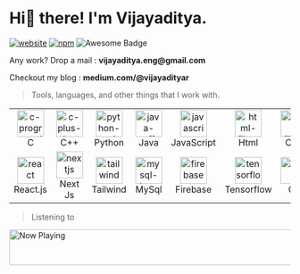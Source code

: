 <h1>Hi👋 there! I'm Vijayaditya.</h1>

[![website](https://img.shields.io/badge/website-informational)](https://vijayaditya-source.vercel.app/)
[![npm](https://img.shields.io/npm/v/vijayaditya?logo=npm&label=vijayaditya&labelColor=%23FAFAFA&color=%23CC3534)](https://www.npmjs.com/package/vijayaditya)
<img src="https://cdn.rawgit.com/sindresorhus/awesome/d7305f38d29fed78fa85652e3a63e154dd8e8829/media/badge.svg" alt="Awesome Badge"/>

<p>Any work? Drop a mail : <b>vijayaditya.eng@gmail.com</b></p>
<p>Checkout my blog : <b>medium.com/@vijayadityar</b></p>

> Tools, languages, and other things that I work with.

<table>
  <tr>
    <td align="center" width="96">
      <a href="#Vijayadityaraj-source">
        <img width="48" height="48" src="https://img.icons8.com/fluency/48/c-programming.png" alt="c-programming"/>
      </a>
      <br>C
    </td>
     <td align="center" width="96">
      <a href="#Vijayadityaraj-source">
        <img width="48" height="48" src="https://img.icons8.com/color/48/c-plus-plus-logo.png" alt="c-plus-plus-logo"/>
      </a>
      <br>C++
    </td>
    <td align="center" width="96">
      <a href="#Vijayadityaraj-source">
        <img width="48" height="48" src="https://img.icons8.com/color/48/python--v1.png" alt="python--v1"/>
      </a>
      <br>Python
    </td>
    <td align="center" width="96">
      <a href="#Vijayadityaraj-source">
        <img width="48" height="48" src="https://img.icons8.com/color/48/java-coffee-cup-logo.png" alt="java-coffee-cup-logo"/>
      </a>
      <br>Java
    </td>
    <td align="center" width="96">
      <a href="#Vijayadityaraj-source">
        <img width="48" height="48" src="https://img.icons8.com/pulsar-color/48/javascript.png" alt="javascript"/>
      </a>
      <br>JavaScript
    </td>
    <td align="center" width="96">
      <a href="#Vijayadityaraj-source">
        <img width="48" height="48" src="https://img.icons8.com/color/48/html-5--v1.png" alt="html-filetype"/>
      </a>
      <br>Html
    </td>
    <td align="center" width="96">
      <a href="#Vijayadityaraj-source">
        <img width="48" height="48" src="https://img.icons8.com/ios/50/ffffff/css-filetype.png" alt="css-filetype"/>
      </a>
      <br>CSS
    </td>
    <td align="center" width="96">
      <a href="#Vijayadityaraj-source">
        <img width="48" height="48" src="https://img.icons8.com/ios/50/ffffff/express-js.png" alt="express-js"/>
      </a>
      <br>Express.js
    </td>
   <tr>
  </tr>
    <td align="center" width="96">
      <a href="#Vijayadityaraj-source">
        <img width="48" height="48" src="https://img.icons8.com/officel/80/react.png" alt="react"/>
      </a>
      <br>React.js
    </td>
    <td align="center" width="96">
      <a href="#Vijayadityaraj-source">
        <img width="48" height="48" src="https://img.icons8.com/fluency/48/nextjs.png" alt="nextjs"/>
      </a>
      <br>Next Js
    </td>
    <td align="center" width="96">
      <a href="#Vijayadityaraj-source">
        <img width="48" height="48" src="https://img.icons8.com/fluency/48/tailwind_css.png" alt="tailwind-css"/>
      </a>
      <br>Tailwind
    </td>
    <td align="center" width="96">
      <a href="#Vijayadityaraj-source">
        <img width="48" height="48" src="https://img.icons8.com/fluency/48/mysql-logo.png" alt="mysql-logo"/>
      </a>
      <br>MySql
    </td>
    <td align="center" width="96">
      <a href="#Vijayadityaraj-source">
        <img width="48" height="48" src="https://img.icons8.com/color/48/firebase.png" alt="firebase"/>
      </a>
      <br>Firebase
    </td>   
    <td align="center" width="96">
      <a href="#Vijayadityaraj-source">
        <img width="48" height="48" src="https://img.icons8.com/color/48/tensorflow.png" alt="tensorflow"/>
      </a>
      <br>Tensorflow
    </td>
    <td align="center" width="96">
      <a href="#Vijayadityaraj-source">
        <img width="48" height="48" src="https://img.icons8.com/color/48/git.png" alt="git"/>
      </a>
      <br>Git
    </td>
    <td align="center" width="96">
      <a href="#Vijayadityaraj-source">
        <img width="48" height="48" src="https://img.icons8.com/fluency/48/visual-studio.png" alt="visual-studio"/>
      </a>
      <br>Vscode
    </td>
  </tr>
</table>

> Listening to
<a href="https://now-playing-spotify-server.vercel.app/now-playing?open">
    <img src="https://now-playing-spotify-server.vercel.app/now-playing" width="512" height="64" alt="Now Playing">
</a>
